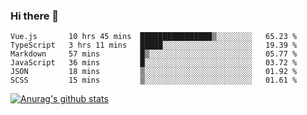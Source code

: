 ### Hi there 👋



<!--
**webB1an/webB1an** is a ✨ _special_ ✨ repository because its `README.md` (this file) appears on your GitHub profile.

Here are some ideas to get you started:

- 🔭 I’m currently working on ...
- 🌱 I’m currently learning ...
- 👯 I’m looking to collaborate on ...
- 🤔 I’m looking for help with ...
- 💬 Ask me about ...
- 📫 How to reach me: ...
- 😄 Pronouns: ...
- ⚡ Fun fact: ...
-->

<!--START_SECTION:waka-->

```text
Vue.js       10 hrs 45 mins  ████████████████▒░░░░░░░░   65.23 %
TypeScript   3 hrs 11 mins   █████░░░░░░░░░░░░░░░░░░░░   19.39 %
Markdown     57 mins         █▒░░░░░░░░░░░░░░░░░░░░░░░   05.77 %
JavaScript   36 mins         █░░░░░░░░░░░░░░░░░░░░░░░░   03.72 %
JSON         18 mins         ▒░░░░░░░░░░░░░░░░░░░░░░░░   01.92 %
SCSS         15 mins         ▒░░░░░░░░░░░░░░░░░░░░░░░░   01.61 %
```

<!--END_SECTION:waka-->


[![Anurag's github stats](https://github-readme-stats.vercel.app/api?username=webB1an&show_icons=true&theme=radical)](https://github.com/anuraghazra/github-readme-stats)

